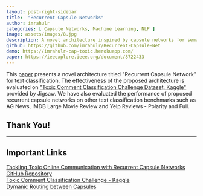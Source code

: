 ```yaml
---
layout: post-right-sidebar
title:  "Recurrent Capsule Networks"
author: imrahulr
categories: [ Capsule Networks, Machine Learning, NLP ]
image: assets/images/8.jpg
description: A novel architecture inspired by capsule networks for semantic text classification.
github: https://github.com/imrahulr/Recurrent-Capsule-Net
demo: https://imrahulr-cap-toxic.herokuapp.com/
paper: https://ieeexplore.ieee.org/document/8722433
---
```


This <a href="https://ieeexplore.ieee.org/document/8722433">paper</a> presents a novel architecture titled "Recurrent Capsule Network" for text classification. The effectiveness of the proposed architecture is evaluated on <a href="https://www.kaggle.com/c/jigsaw-toxic-comment-classification-challenge">"Toxic Comment Classification Challenge Dataset, Kaggle"</a> provided by Jigsaw. We have also evaluated the performance of proposed recurrent capsule networks on other text classification benchmarks such as AG News, IMDB Large Movie Review and Yelp Reviews - Polarity and Full.

## Thank You!
 
---

## Important Links

<a href="https://ieeexplore.ieee.org/document/8722433">Tackling Toxic Online Communication with Recurrent Capsule Networks</a><br>
<a href="https://github.com/imrahulr/Recurrent-Capsule-Net">GitHub Repository</a><br>
<a href="https://www.kaggle.com/c/jigsaw-toxic-comment-classification-challenge">Toxic Comment Classification Challenge - Kaggle</a><br>
<a href="https://arxiv.org/abs/1710.09829">Dymanic Routing between Capsules</a><br>